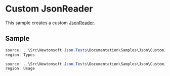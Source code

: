 ﻿# Custom JsonReader

This sample creates a custom [JsonReader](/API/newtonsoft/json/jsonreader/). 

## Sample

```csharp Types
source: ..\Src\Newtonsoft.Json.Tests\Documentation\Samples\Json\CustomJsonReader.cs
region: Types
```

```csharp Usage
source: ..\Src\Newtonsoft.Json.Tests\Documentation\Samples\Json\CustomJsonReader.cs
region: Usage
```

